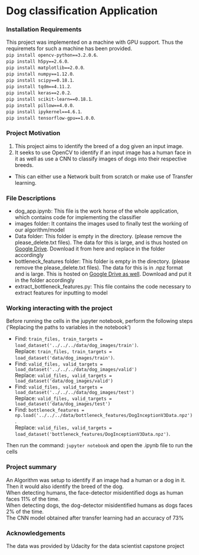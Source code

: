 # Dog classification Application

### Installation Requirements

This project was implemented on a machine with GPU support. Thus the requiremets for such a machine has been provided.  
`pip install opencv-python==3.2.0.6`.  
`pip install h5py==2.6.0`.  
`pip install matplotlib==2.0.0`.  
`pip install numpy==1.12.0`.  
`pip install scipy==0.18.1`.  
`pip install tqdm==4.11.2`.  
`pip install keras==2.0.2`.  
`pip install scikit-learn==0.18.1`.  
`pip install pillow==4.0.0`.  
`pip install ipykernel==4.6.1`.  
`pip install tensorflow-gpu==1.0.0`.  

### Project Motivation
1. This project aims to identify the breed of a dog given an input image.  
2. It seeks to use OpenCV to identify if an input image has a human face in it as well as use a CNN to classify images of dogs into their respective breeds.  
  - This can either use a Network built from scratch or make use of Transfer learning.  

### File Descriptions
- dog_app.ipynb: This file is the work horse of the whole application, which contains code for implementing the classifier
- images folder: It contains the images used to finally test the working of our algorithm/model
- Data folder: This folder is empty in the directory. (please remove the please_delete.txt files). The data for this is large, and is thus hosted on [Google Drive](https://drive.google.com/file/d/1E8oEj0-TAJB6w0DHDLKZegJcQCUY48TG/view?usp=sharing). Download it from here and replace in the folder accordingly
- bottleneck_features folder: This folder is empty in the directory. (please remove the please_delete.txt files). The data for this is in .npz format and is large. This is hosted on [Google Drive as well](http:google.com). Download and put it in the folder accordingly
- extract_bottleneck_features.py: This file contains the code necessary to extract features for inputting to model

### Working interacting with the project
Before running the cells in the jupyter notebook, perform the following steps ('Replacing the paths to variables in the notebook')
- Find: `train_files, train_targets = load_dataset('../../../data/dog_images/train')`.  
  Replace: `train_files, train_targets = load_dataset('data/dog_images/train')`.  
- Find: `valid_files, valid_targets = load_dataset('../../../data/dog_images/valid')`  
  Replace: `valid_files, valid_targets = load_dataset('data/dog_images/valid')`    
- Find: `valid_files, valid_targets = load_dataset('../../../data/dog_images/test')`   
  Replace: `valid_files, valid_targets = load_dataset('data/dog_images/test')`   
- Find: `bottleneck_features = np.load('../../../data/bottleneck_features/DogInceptionV3Data.npz')`.   
  Replace: `valid_files, valid_targets = load_dataset('bottleneck_features/DogInceptionV3Data.npz')`.   
 
Then run the command: `jupyter notebook` and open the .ipynb file to run the cells

### Project summary
An Algorithm was setup to identify if an image had a human or a dog in it. Then it would also identify the breed of the dog.  
When detecting humans, the face-detector misidentified dogs as human faces 11% of the time.  
When detecting dogs, the dog-detector misidentified humans as dogs faces 2% of the time.  
The CNN model obtained after transfer learning had an accuracy of 73%


### Acknowledgements
The data was provided by Udacity for the data scientist capstone project
